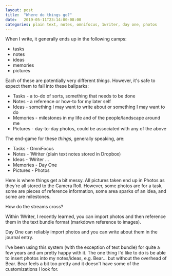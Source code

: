```yaml
---
layout: post
title:  "Where do things go?"
date:   2019-05-11T23:14:00-08:00
categories: plain text, notes, omnifocus, 1writer, day one, photos
---
```

When I write, it generally ends up in the following camps: 

- tasks 
- notes 
- ideas 
- memories
- pictures 

Each of these are potentially very different _things_. However, it's safe to expect them to fall into these ballparks:

- Tasks - a to-do of sorts, something that needs to be done
- Notes - a reference or how-to for my later self 
- Ideas - something I may want to write about or something I may want to do 
- Memories - milestones in my life and of the people/landscape around me 
- Pictures - day-to-day photos, could be associated with any of the above 

The end-game for these _things_, generally speaking, are: 

- Tasks - OmniFocus
- Notes - 1Writer (plain text notes stored in Dropbox)
- Ideas - 1Writer ...
- Memories - Day One
- Pictures - Photos

Here is where things get a bit messy. All pictures taken end up in Photos as they're all stored to the Camera Roll. However, some photos are for a task, some are pieces of reference information, some area sparks of an idea, and some are milestones. 

How do the streams cross? 

Within 1Writer, I recently learned, you can import photos and then reference them in the text bundle format (markdown reference to images). 

Day One can reliably import photos and you can write about them in the journal entry. 

I've been using this system (with the exception of text bundle) for quite a few years and am pretty happy with it. The one thing I'd like to do is be able to insert photos into my notes/ideas, e.g. Bear... but without the overhead of Bear. Bear feels a bit too pretty and it doesn't have some of the customizations I look for. 